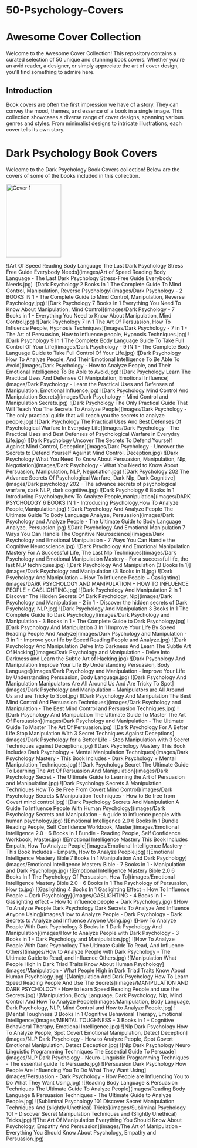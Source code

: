 # 50-Psychology-Covers

# Awesome Cover Collection

Welcome to the Awesome Cover Collection! This repository contains a curated selection of 50 unique and stunning book covers. Whether you're an avid reader, a designer, or simply appreciate the art of cover design, you'll find something to admire here.

## Introduction

Book covers are often the first impression we have of a story. They can convey the mood, themes, and essence of a book in a single image. This collection showcases a diverse range of cover designs, spanning various genres and styles. From minimalist designs to intricate illustrations, each cover tells its own story.

# Dark Psychology Book Covers

Welcome to the Dark Psychology Book Covers collection! Below are the covers of some of the books included in this collection.



<img src="[link_to_cover1_image](https://github.com/DanielRizvi/50-Psychology-Covers/blob/main/Art%20of%20Speed%20Reading%20Body%20Language%20-%20The%20Last%20Dark%20Psychology%20Stress-Free%20Guide%20Everybody%20Needs.jpg)" alt="Cover 1" width="150" height="200">

![Art Of Speed Reading Body Language The Last Dark Psychology Stress Free Guide Everybody Needs](images/Art of Speed Reading Body Language - The Last Dark Psychology Stress-Free Guide Everybody Needs.jpg)
![Dark Psychology 2 Books In 1 The Complete Guide To Mind Control, Manipulation, Reverse Psychology](images/Dark Psychology - 2 BOOKS IN 1 - The Complete Guide to Mind Control, Manipulation, Reverse Psychology.jpg)
![Dark Psychology 7 Books In 1 Everything You Need To Know About Manipulation, Mind Control](images/Dark Psychology - 7 Books in 1 - Everything You Need to Know About Manipulation, Mind Control.jpg)
![Dark Psychology 7 In 1 The Art Of Persuasion, How To Influence People, Hypnosis Techniques](images/Dark Psychology - 7 in 1 - The Art of Persuasion, How to influence people, Hypnosis Techniques.jpg)
![Dark Psychology 9 In 1 The Complete Body Language Guide To Take Full Control Of Your Life](images/Dark Psychology - 9 IN 1 - The Complete Body Language Guide to Take Full Control Of Your Life.jpg)
![Dark Psychology How To Analyze People, And Their Emotional Intelligence To Be Able To Avoid](images/Dark Psychology - How to Analyze People, and Their Emotional Intelligence To Be Able to Avoid.jpg)
![Dark Psychology Learn The Practical Uses And Defenses Of Manipulation, Emotional Influence](images/Dark Psychology - Learn the Practical Uses and Defenses of Manipulation, Emotional Influence.jpg)
![Dark Psychology Mind Control And Manipulation Secrets](images/Dark Psychology - Mind Control and Manipulation Secrets.jpg)
![Dark Psychology The Only Practical Guide That Will Teach You The Secrets To Analyze People](images/Dark Psychology - The only practical guide that will teach you the secrets to analyze people.jpg)
![Dark Psychology The Practical Uses And Best Defenses Of Psychological Warfare In Everyday Life](images/Dark Psychology - The Practical Uses and Best Defenses of Psychological Warfare in Everyday Life.jpg)
![Dark Psychology Uncover The Secrets To Defend Yourself Against Mind Control, Deception](images/Dark Psychology - Uncover the Secrets to Defend Yourself Against Mind Control, Deception.jpg)
![Dark Psychology What You Need To Know About Persuasion, Manipulation, Nlp, Negotiation](images/Dark Psychology - What You Need to Know About Persuasion, Manipulation, NLP, Negotiation.jpg)
![Dark Psychology 202 The Advance Secrets Of Psychological Warfare, Dark Nlp, Dark Cognitive](images/Dark psychology 202 - The advance secrets of psychological warfare, dark NLP, dark cognitive.jpg)
![Dark Psychology 6 Books In 1 Introducing Psychology,how To Analyze People,manipulation](images/DARK PSYCHOLOGY 6 BOOKS IN 1 - Introducing Psychology,How To Analyze People,Manipulation.jpg)
![Dark Psychology And Analyze People The Ultimate Guide To Body Language Analyze, Persuasion](images/Dark Psychology and Analyze People - The Ultimate Guide to Body Language Analyze, Persuasion.jpg)
![Dark Psychology And Emotional Manipulation 7 Ways You Can Handle The Cognitive Neuroscience](images/Dark Psychology and Emotional Manipulation - 7 Ways You Can Handle the Cognitive Neuroscience.jpg)
![Dark Psychology And Emotional Manipulation Mastery For A Successful Life, The Last Nlp Techniques](images/Dark Psychology and Emotional Manipulation Mastery - For a successful life, the last NLP techniques.jpg)
![Dark Psychology And Manipulation (3 Books In 1)](images/Dark Psychology and Manipulation (3 Books in 1).jpg)
![Dark Psychology And Manipulation + How To Influence People + Gaslighting](images/DARK PSYCHOLOGY AND MANIPULATION + HOW TO INFLUENCE PEOPLE + GASLIGHTING.jpg)
![Dark Psychology And Manipulation 2 In 1 Discover The Hidden Secrets Of Dark Psychology, Nlp](images/Dark Psychology and Manipulation - 2 in 1 - Discover the hidden secrets of Dark Psychology, NLP.jpg)
![Dark Psychology And Manipulation 3 Books In 1 The Complete Guide To Dark Psychology](images/Dark Psychology and Manipulation - 3 Books in 1 - The Complete Guide to Dark Psychology.jpg)
![Dark Psychology And Manipulation 3 In 1 Improve Your Life By Speed Reading People And Analyze](images/Dark Psychology and Manipulation - 3 in 1 - Improve your life by Speed Reading People and Analyze.jpg)
![Dark Psychology And Manipulation Delve Into Darkness And Learn The Subtle Art Of Hacking](images/Dark Psychology and Manipulation - Delve Into Darkness and Learn the Subtle Art of Hacking.jpg)
![Dark Psychology And Manipulation Improve Your Life By Understanding Persuasion, Body Language](images/Dark Psychology and Manipulation - Improve Your Life by Understanding Persuasion, Body Language.jpg)
![Dark Psychology And Manipulation Manipulators Are All Around Us And Are Tricky To Spot](images/Dark Psychology and Manipulation - Manipulators are All Around Us and are Tricky to Spot.jpg)
![Dark Psychology And Manipulation The Best Mind Control And Persuasion Techniques](images/Dark Psychology and Manipulation - The Best Mind Control and Persuasion Techniques.jpg)
![Dark Psychology And Manipulation The Ultimate Guide To Master The Art Of Persuasion](images/Dark Psychology and Manipulation - The Ultimate Guide To Master The Art Of Persuasion.jpg)
![Dark Psychology For A Better Life Stop Manipulation With 3 Secret Techniques Against Deceptions](images/Dark Psychology for a Better Life - Stop Manipulation with 3 Secret Techniques against Deceptions.jpg)
![Dark Psychology Mastery This Book Includes Dark Psychology + Mental Manipulation Techniques](images/Dark Psychology Mastery - This Book Includes - Dark Psychology + Mental Manipulation Techniques.jpg)
![Dark Psychology Secret The Ultimate Guide To Learning The Art Of Persuasion And Manipulation](images/Dark Psychology Secret - The Ultimate Guide to Learning the Art of Persuasion and Manipulation.jpg)
![Dark Psychology Secrets & Manipulation Techniques How To Be Free From Covert Mind Control](images/Dark Psychology Secrets & Manipulation Techniques - How to Be free from Covert mind control.jpg)
![Dark Psychology Secrets And Manipulation A Guide To Influence People With Human Psychology](images/Dark Psychology Secrets and Manipulation - A guide to influence people with human psychology.jpg)
![Emotional Intelligence 2.0 6 Books In 1 Bundle Reading People, Self Confidence Workbook, Master](images/Emotional Intelligence 2.0 - 6 Books in 1 Bundle - Reading People, Self Confidence Workbook, Master.jpg)
![Emotional Intelligence Mastery This Book Includes Empath, How To Analyze People](images/Emotional Intelligence Mastery - This Book Includes - Empath, How to Analyze People.jpg)
![Emotional Intelligence Mastery Bible 7 Books In 1 Manipulation And Dark Psychology](images/Emotional Intelligence Mastery Bible - 7 Books in 1 - Manipulation and Dark Psychology.jpg)
![Emotional Intelligence Mastery Bible 2.0 6 Books In 1 The Psychology Of Persuasion, How To](images/Emotional Intelligence Mastery Bible 2.0 - 6 Books in 1 The Psychology of Persuasion, How to.jpg)
![Gaslighting 4 Books In 1 Gaslighting Effect + How To Influence People + Dark Psychology](images/GASLIGHTING - 4 Books in 1 - Gaslighting effect + How to influence people + Dark Psychology.jpg)
![How To Analyze People Dark Psychology Dark Secrets To Analyze And Influence Anyone Using](images/How to Analyze People - Dark Psychology - Dark Secrets to Analyze and Influence Anyone Using.jpg)
![How To Analyze People With Dark Psychology 3 Books In 1 Dark Psychology And Manipulation](images/How to Analyze People with Dark Psychology - 3 Books in 1 - Dark Psychology and Manipulation.jpg)
![How To Analyze People With Dark Psychology The Ultimate Guide To Read, And Influence Others](images/How to Analyze People with Dark Psychology - The Ultimate Guide to Read, and Influence Others.jpg)
![Manipulation What People High In Dark Triad Traits Know About Human Psychology](images/Manipulation - What People High in Dark Triad Traits Know About Human Psychology.jpg)
![Manipulation And Dark Psychology How To Learn Speed Reading People And Use The Secrets](images/MANIPULATION AND DARK PSYCHOLOGY - How to learn Speed Reading People and use the Secrets.jpg)
![Manipulation, Body Language, Dark Psychology, Nlp, Mind Control And How To Analyze People](images/Manipulation, Body Language, Dark Psychology, NLP, Mind Control and How to Analyze People.jpg)
![Mental Toughness 3 Books In 1 Cognitive Behavioral Therapy, Emotional Intelligence](images/MENTAL TOUGHNESS - 3 Books in 1 - Cognitive Behavioral Therapy, Emotional Intelligence.jpg)
![Nlp Dark Psychology How To Analyze People, Spot Covert Emotional Manipulation, Detect Deception](images/NLP Dark Psychology - How to Analyze People, Spot Covert Emotional Manipulation, Detect Deception.jpg)
![Nlp Dark Psychology Neuro Linguistic Programming Techniques The Essential Guide To Persuade](images/NLP Dark Psychology - Neuro-Linguistic Programming Techniques - The essential guide To Persuade.jpg)
![Persuasion Dark Psychology How People Are Influencing You To Do What They Want Using](images/Persuasion - Dark Psychology - How People are Influencing You to Do What They Want Using.jpg)
![Reading Body Language & Persuasion Techniques The Ultimate Guide To Analyze People](images/Reading Body Language & Persuasion Techniques - The Ultimate Guide to Analyze People.jpg)
![Subliminal Psychology 101 Discover Secret Manipulation Techniques And (slightly Unethical) Tricks](images/Subliminal Psychology 101 - Discover Secret Manipulation Techniques and (Slightly Unethical) Tricks.jpg)
![The Art Of Manipulation Everything You Should Know About Psychology, Empathy And Persuasion](images/The Art of Manipulation - Everything You Should Know About Psychology, Empathy and Persuasion.jpg)
